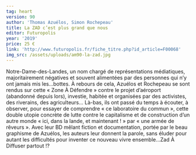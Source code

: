 ```yaml
---
tag: heart
version: 90
author: 'Thomas Azuélos, Simon Rochepeau'
title: La ZAD c’est plus grand que nous
editor: Futuropolis
year: '2019'
price: 25 €
link: 'http://www.futuropolis.fr/fiche_titre.php?id_article=F00068'
img_src: /assets/uploads/am90-la-zad.jpg
---
```

Notre-Dame-des-Landes, un nom chargé de représentations médiatiques, majoritairement négatives et souvent alimentées par des personnes qui n’y ont jamais mis les…bottes. À rebours de cela, Azuélos et Rochepeau se sont rendus sur cette « Zone À Défendre » contre le projet d’aéroport (abandonné depuis lors), investie, habitée et organisées par des activistes, des riverains, des agriculteurs… Là-bas, ils ont passé du temps à écouter, à observer, pour essayer de comprendre « ce laboratoire du commun », cette double utopie concrète de lutte contre le capitalisme et de construction d’un autre monde « ici, dans la lande, et maintenant ! » par « une armée de rêveurs ». Avec leur BD mêlant fiction et documentation, portée par le beau graphisme de Azuélos, les auteurs leur donnent la parole, sans éluder pour autant les difficultés pour inventer ce nouveau vivre ensemble…Zad À Diffuser partout !?
